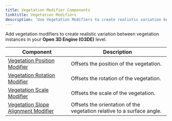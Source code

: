 ```yaml
---
title: Vegetation Modifier Components
linktitle: Vegetation Modifiers
description: 'Use Vegetation Modifiers to create realistic variation between vegetation instances in Open 3D Engine (O3DE). '
---
```


Add vegetation modifiers to create realistic variation between vegetation instances in your **Open 3D Engine (O3DE)** level.

| Component | Description | 
| - | - |
| [Vegetation Position Modifier](vegetation-position-modifier) | Offsets the position of the vegetation. |
| [Vegetation Rotation Modifier](vegetation-rotation-modifier) | Offsets the rotation of the vegetation. |
| [Vegetation Scale Modifier](vegetation-scale-modifier) | Offsets the scale of the vegetation. |
| [Vegetation Slope Alignment Modifier](vegetation-slope-alignment-modifier) | Offsets the orientation of the vegetation relative to a surface angle. |
